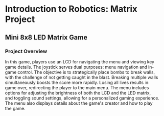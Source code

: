 # Introduction to Robotics: Matrix Project
## Mini 8x8 LED Matrix Game

### Project Overview

In this game, players use an LCD for navigating the menu and viewing key game details. The joystick serves dual purposes: menu navigation and in-game control. The objective is to strategically place bombs to break walls, with the challenge of not getting caught in the blast. Breaking multiple walls simultaneously boosts the score more rapidly. Losing all lives results in game over, redirecting the player to the main menu. The menu includes options for adjusting the brightness of both the LCD and the LED matrix, and toggling sound settings, allowing for a personalized gaming experience. The menu also displays details about the game's creator and how to play the game.
